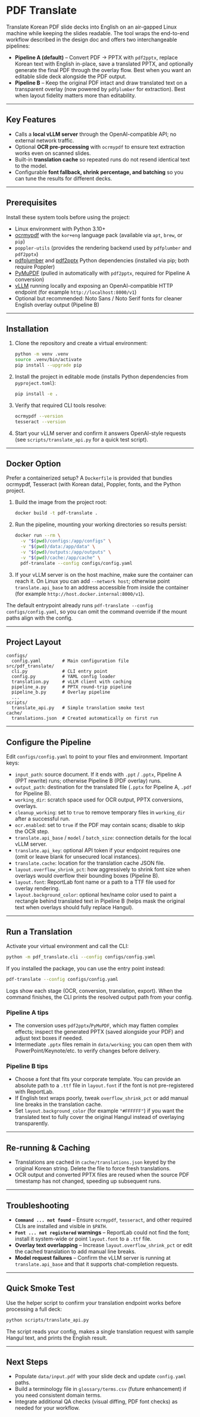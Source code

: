 # PDF Translate

Translate Korean PDF slide decks into English on an air-gapped Linux machine while keeping the slides readable. The tool wraps the end-to-end workflow described in the design doc and offers two interchangeable pipelines:

* **Pipeline A (default)** – Convert PDF → PPTX with `pdf2pptx`, replace Korean text with English in-place, save a translated PPTX, and optionally generate the final PDF through the overlay flow. Best when you want an editable slide deck alongside the PDF output.
* **Pipeline B** – Keep the original PDF intact and draw translated text on a transparent overlay (now powered by `pdfplumber` for extraction). Best when layout fidelity matters more than editability.

---

## Key Features
- Calls a **local vLLM server** through the OpenAI-compatible API; no external network traffic.
- Optional **OCR pre-processing** with `ocrmypdf` to ensure text extraction works even on scanned slides.
- Built-in **translation cache** so repeated runs do not resend identical text to the model.
- Configurable **font fallback, shrink percentage, and batching** so you can tune the results for different decks.

---

## Prerequisites
Install these system tools before using the project:

- Linux environment with Python 3.10+
- [ocrmypdf](https://ocrmypdf.readthedocs.io/) with the `kor+eng` language pack (available via `apt`, `brew`, or `pip`)
- `poppler-utils` (provides the rendering backend used by `pdfplumber` and `pdf2pptx`)
- [pdfplumber](https://github.com/jsvine/pdfplumber) and [pdf2pptx](https://pypi.org/project/pdf2pptx/) Python dependencies (installed via pip; both require Poppler)
- [PyMuPDF](https://pymupdf.readthedocs.io/) (pulled in automatically with `pdf2pptx`, required for Pipeline A conversion)
- [vLLM](https://vllm.ai/) running locally and exposing an OpenAI-compatible HTTP endpoint (for example `http://localhost:8000/v1`)
- Optional but recommended: Noto Sans / Noto Serif fonts for cleaner English overlay output (Pipeline B)

---

## Installation
1. Clone the repository and create a virtual environment:
   ```bash
   python -m venv .venv
   source .venv/bin/activate
   pip install --upgrade pip
   ```
2. Install the project in editable mode (installs Python dependencies from `pyproject.toml`):
   ```bash
   pip install -e .
   ```
3. Verify that required CLI tools resolve:
   ```bash
   ocrmypdf --version
   tesseract --version
   ```
4. Start your vLLM server and confirm it answers OpenAI-style requests (see `scripts/translate_api.py` for a quick test script).

---

## Docker Option
Prefer a containerized setup? A `Dockerfile` is provided that bundles ocrmypdf, Tesseract (with Korean data), Poppler, fonts, and the Python project.

1. Build the image from the project root:
   ```bash
   docker build -t pdf-translate .
   ```
2. Run the pipeline, mounting your working directories so results persist:
   ```bash
   docker run --rm \
     -v "$(pwd)/configs:/app/configs" \
     -v "$(pwd)/data:/app/data" \
     -v "$(pwd)/outputs:/app/outputs" \
     -v "$(pwd)/cache:/app/cache" \
     pdf-translate --config configs/config.yaml
   ```
3. If your vLLM server is on the host machine, make sure the container can reach it. On Linux you can add `--network host`; otherwise point `translate.api_base` to an address accessible from inside the container (for example `http://host.docker.internal:8000/v1`).

The default entrypoint already runs `pdf-translate --config configs/config.yaml`, so you can omit the command override if the mount paths align with the config.

---

## Project Layout
```
configs/
  config.yaml        # Main configuration file
src/pdf_translate/
  cli.py             # CLI entry point
  config.py          # YAML config loader
  translation.py     # vLLM client with caching
  pipeline_a.py      # PPTX round-trip pipeline
  pipeline_b.py      # Overlay pipeline
  ...
scripts/
  translate_api.py   # Simple translation smoke test
cache/
  translations.json  # Created automatically on first run
```

---

## Configure the Pipeline
Edit `configs/config.yaml` to point to your files and environment. Important keys:

- `input_path`: source document. If it ends with `.ppt` / `.pptx`, Pipeline A (PPT rewrite) runs; otherwise Pipeline B (PDF overlay) runs.
- `output_path`: destination for the translated file (`.pptx` for Pipeline A, `.pdf` for Pipeline B).
- `working_dir`: scratch space used for OCR output, PPTX conversions, overlays.
- `cleanup_working`: set to `true` to remove temporary files in `working_dir` after a successful run.
- `ocr.enabled`: set to `true` if the PDF may contain scans; disable to skip the OCR step.
- `translate.api_base` / `model` / `batch_size`: connection details for the local vLLM server.
- `translate.api_key`: optional API token if your endpoint requires one (omit or leave blank for unsecured local instances).
- `translate.cache`: location for the translation cache JSON file.
- `layout.overflow_shrink_pct`: how aggressively to shrink font size when overlays would overflow their bounding boxes (Pipeline B).
- `layout.font`: ReportLab font name or a path to a TTF file used for overlay rendering.
- `layout.background_color`: optional hex/name color used to paint a rectangle behind translated text in Pipeline B (helps mask the original text when overlays should fully replace Hangul).

---

## Run a Translation
Activate your virtual environment and call the CLI:

```bash
python -m pdf_translate.cli --config configs/config.yaml
```

If you installed the package, you can use the entry point instead:

```bash
pdf-translate --config configs/config.yaml
```

Logs show each stage (OCR, conversion, translation, export). When the command finishes, the CLI prints the resolved output path from your config.

### Pipeline A tips
- The conversion uses `pdf2pptx`/`PyMuPDF`, which may flatten complex effects; inspect the generated PPTX (saved alongside your PDF) and adjust text boxes if needed.
- Intermediate `.pptx` files remain in `data/working`; you can open them with PowerPoint/Keynote/etc. to verify changes before delivery.

### Pipeline B tips
- Choose a font that fits your corporate template. You can provide an absolute path to a `.ttf` file in `layout.font` if the font is not pre-registered with ReportLab.
- If English text wraps poorly, tweak `overflow_shrink_pct` or add manual line breaks in the translation cache.
- Set `layout.background_color` (for example `"#FFFFFF"`) if you want the translated text to fully cover the original Hangul instead of overlaying transparently.

---

## Re-running & Caching
- Translations are cached in `cache/translations.json` keyed by the original Korean string. Delete the file to force fresh translations.
- OCR output and converted PPTX files are reused when the source PDF timestamp has not changed, speeding up subsequent runs.

---

## Troubleshooting
- **`Command ... not found`** – Ensure `ocrmypdf`, `tesseract`, and other required CLIs are installed and visible in `$PATH`.
- **`Font ... not registered` warnings** – ReportLab could not find the font; install it system-wide or point `layout.font` to a `.ttf` file.
- **Overlay text overlapping** – Increase `layout.overflow_shrink_pct` or edit the cached translation to add manual line breaks.
- **Model request failures** – Confirm the vLLM server is running at `translate.api_base` and that it supports chat-completion requests.

---

## Quick Smoke Test
Use the helper script to confirm your translation endpoint works before processing a full deck:

```bash
python scripts/translate_api.py
```

The script reads your config, makes a single translation request with sample Hangul text, and prints the English result.

---

## Next Steps
- Populate `data/input.pdf` with your slide deck and update `config.yaml` paths.
- Build a terminology file in `glossary/terms.csv` (future enhancement) if you need consistent domain terms.
- Integrate additional QA checks (visual diffing, PDF font checks) as needed for your workflow.
